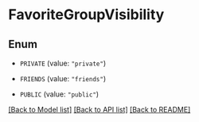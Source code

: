 # FavoriteGroupVisibility

## Enum


* `PRIVATE` (value: `"private"`)

* `FRIENDS` (value: `"friends"`)

* `PUBLIC` (value: `"public"`)


[[Back to Model list]](../README.md#documentation-for-models) [[Back to API list]](../README.md#documentation-for-api-endpoints) [[Back to README]](../README.md)


